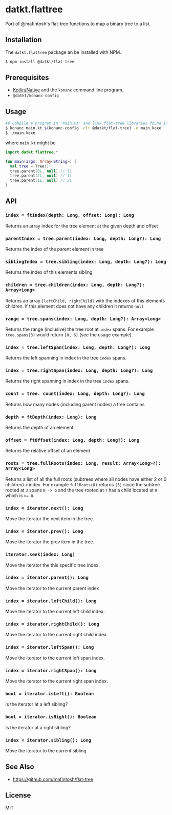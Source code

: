 datkt.flattree
==============

Port of @mafintosh's flat-tree functions to map a binary tree to a list.

## Installation

The `datkt.flattree` package an be installed with NPM.

```sh
$ npm install @datkt/flat-tree
```

## Prerequisites

- [Kotlin/Native](https://github.com/JetBrains/kotlin-native) and the
  `konanc` command line program.
- `@datkt/konanc-config`

## Usage

```sh
## Compile a program in 'main.kt' and link flat-tree libraries found in `node_modules/`
$ konanc main.kt $(konanc-config -clr @datkt/flat-tree) -o main.kexe
$ ./main.kexe
```

where `main.kt` might be

```kotlin
import datkt.flattree.*

fun main(args: Array<String>) {
  val tree = Tree()
  tree.parent(0L, null) // 1L
  tree.parent(2L, null) // 1L
  tree.parent(1L, null) // 3L
}
```

## API

### `index = ftIndex(depth: Long, offset: Long): Long`

Returns an array index for the tree element at the given depth and offset

### `parentIndex = tree.parent(index: Long, depth: Long?): Long`

Returns the index of the parent element in tree

### `siblingIndex = tree.sibling(index: Long, depth: Long?): Long`

Returns the index of this elements sibling

### `children = tree.children(index: Long, depth: Long?): Array<Long>`

Returns an array `[leftChild, rightChild]` with the indexes of this elements children.
If this element does not have any children it returns `null`

### `range = tree.spans(index: Long, depth: Long?): Array<Long>`

Returns the range (inclusive) the tree root at `index` spans.
For example `tree.spans(3)` would return `[0, 6]` (see the usage example).

### `index = tree.leftSpan(index: Long, depth: Long?): Long`

Returns the left spanning in index in the tree `index` spans.

### `index = tree.rightSpan(index: Long, depth: Long?): Long`

Returns the right spanning in index in the tree `index` spans.

### `count = tree. count(index: Long, depth: Long?): Long`

Returns how many nodes (including parent nodes) a tree contains

### `depth = ftDepth(index: Long): Long`

Returns the depth of an element

### `offset = ftOffset(index: Long, depth: Long?): Long`

Returns the relative offset of an element

### `roots = tree.fullRoots(index: Long, result: Array<Long>?):  Array<Long>`

Returns a list of all the full roots (subtrees where all nodes have either 2 or 0 children) `<` index.
For example `fullRoots(8)` returns `[3]` since the subtree rooted at `3` spans `0 -> 6` and the tree
rooted at `7` has a child located at `9` which is `>= 8`.

### `index = iterator.next(): Long`

Move the iterator the next item in the tree.

### `index = iterator.prev(): Long`

Move the iterator the prev item in the tree.

### `iterator.seek(index: Long)`

Move the iterator the this specific tree index.

### `index = iterator.parent(): Long`

Move the iterator to the current parent index

### `index = iterator.leftChild(): Long`

Move the iterator to the current left child index.

### `index = iterator.rightChild(): Long`

Move the iterator to the current right child index.

### `index = iterator.leftSpan(): Long`

Move the iterator to the current left span index.

### `index = iterator.rightSpan(): Long`

Move the iterator to the current right span index.

### `bool = iterator.isLeft(): Boolean`

Is the iterator at a left sibling?

### `bool = iterator.isRight(): Boolean`

Is the iterator at a right sibling?

### `index = iterator.sibling(): Long`

Move the iterator to the current sibling

## See Also

* https://github.com/mafintosh/flat-tree

## License

MIT
